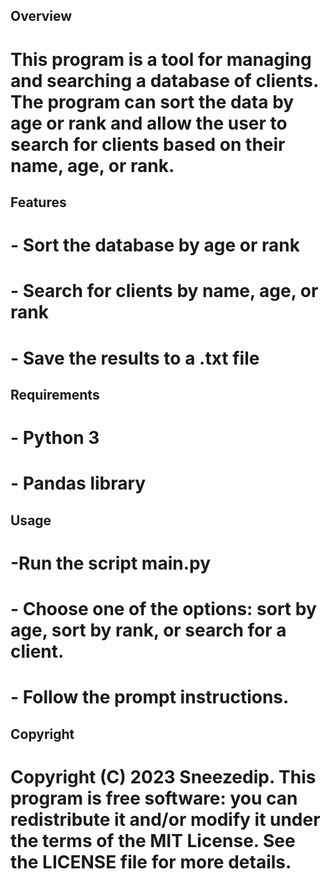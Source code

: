## Overview
# This program is a tool for managing and searching a database of clients. The program can sort the data by age or rank and allow the user to search for clients based on their name, age, or rank.

## Features
# - Sort the database by age or rank
# - Search for clients by name, age, or rank
# - Save the results to a .txt file

## Requirements
# - Python 3
# - Pandas library

## Usage
# -Run the script main.py
# - Choose one of the options: sort by age, sort by rank, or search for a client.
# - Follow the prompt instructions.

## Copyright

# Copyright (C) 2023 Sneezedip. This program is free software: you can redistribute it and/or modify it under the terms of the MIT License. See the LICENSE file for more details.
